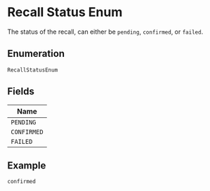 
# Recall Status Enum

The status of the recall, can either be `pending`, `confirmed`, or `failed`.

## Enumeration

`RecallStatusEnum`

## Fields

| Name |
|  --- |
| `PENDING` |
| `CONFIRMED` |
| `FAILED` |

## Example

```
confirmed
```

